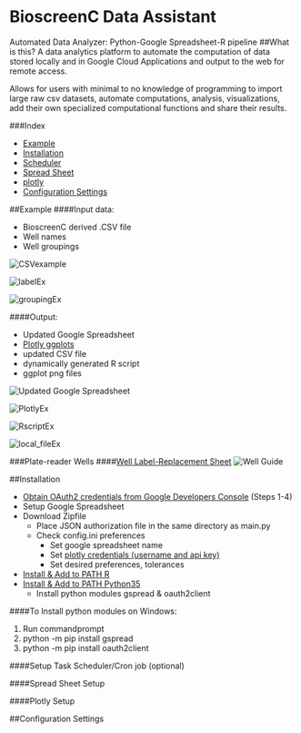 # BioscreenC Data Assistant
Automated Data Analyzer: Python-Google Spreadsheet-R pipeline
##What is this?
A data analytics platform to automate the computation of data stored locally and in Google Cloud Applications and output to the web for remote access.  

Allows for users with minimal to no knowledge of programming to import large raw csv datasets, automate computations, analysis, visualizations, add their own specialized computational functions and share their results.

###Index
* [Example]()
* [Installation]()
 * [Scheduler]()
 * [Spread Sheet]()
 * [plotly]()
* [Configuration Settings]()

##Example
####Input data:
* BioscreenC derived .CSV file
* Well names
* Well groupings

![CSVexample](https://github.com/SpaceTuna8/data-alpha-Guilf/blob/master/readme_images/csv.png)

![labelEx](https://github.com/SpaceTuna8/data-alpha-Guilf/blob/master/readme_images/labelEx1.PNG?raw=true)

![groupingEx](https://github.com/SpaceTuna8/data-alpha-Guilf/blob/master/readme_images/groupingEx1_sm.png?raw=true)

####Output:
 * Updated Google Spreadsheet
 * [Plotly ggplots](https://dashboards.ly/ua-3iqBAQDFa93xVVHraRB3Tm "Plotly Dashboard")
 * updated CSV file
 * dynamically generated R script
 * ggplot png files

![Updated Google Spreadsheet](https://github.com/SpaceTuna8/data-alpha-Guilf/blob/master/readme_images/well_dataEx1.PNG?raw=true)

![PlotlyEx](https://github.com/SpaceTuna8/data-alpha-Guilf/blob/master/readme_images/plotlyEx1.PNG?raw=true)

![RscriptEx](https://github.com/SpaceTuna8/data-alpha-Guilf/blob/master/readme_images/groupingRex1.PNG?raw=true)

![local_fileEx](https://github.com/SpaceTuna8/data-alpha-Guilf/blob/master/readme_images/local_filesEx1.PNG?raw=true)

###Plate-reader Wells
####[Well Label-Replacement Sheet](https://docs.google.com/spreadsheets/d/1fJhE1hOMqVvf5T8YHxRATOQ8QHKfujZRym2wk-tYq4I/pubhtml)
![Well Guide](https://github.com/SpaceTuna8/data-alpha-Guilf/blob/master/readme_images/Microplate_simple.PNG?raw=true)

##Installation
* [Obtain OAuth2 credentials from Google Developers Console](http://gspread.readthedocs.io/en/latest/oauth2.html) (Steps 1-4)
* Setup Google Spreadsheet
* Download Zipfile
  * Place JSON authorization file in the same directory as main.py
  * Check config.ini preferences
    * Set google spreadsheet name
    * Set [plotly credentials (username and api key)](https://plot.ly/)
    * Set desired preferences, tolerances
* [Install & Add to PATH R](https://cran.r-project.org/mirrors.html)
* [Install & Add to PATH Python35](https://www.python.org/ftp/python/3.5.2/python-3.5.2.exe)
  * Install python modules gspread & oauth2client

####To Install python modules on Windows:
1. Run commandprompt
2. python -m pip install gspread
3. python -m pip install oauth2client

####Setup Task Scheduler/Cron job (optional)

####Spread Sheet Setup

####Plotly Setup

##Configuration Settings
